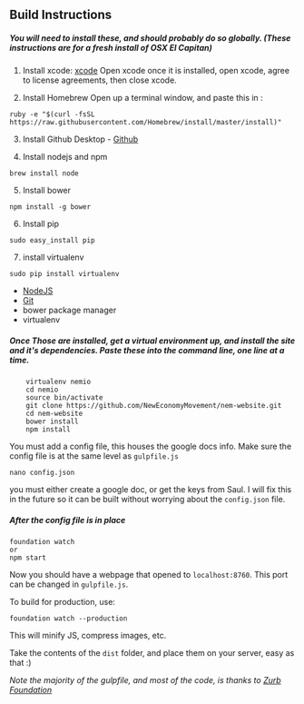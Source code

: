 
## Build Instructions

##### You will need to install these, and should probably do so globally. (These instructions are for a fresh install of OSX El Capitan)
1. Install xcode:
[xcode](https://itunes.apple.com/us/app/xcode/id497799835?mt=12)
Open xcode once it is installed, open xcode, agree to license agreements, then close xcode.

2. Install Homebrew
Open up a terminal window, and paste this in :
```
ruby -e "$(curl -fsSL https://raw.githubusercontent.com/Homebrew/install/master/install)"
```
3. Install Github Desktop - 
[Github](https://desktop.github.com)

4. Install nodejs and npm
```
brew install node
```
5. Install bower
``` 
npm install -g bower
```
6. Install pip
``` 
sudo easy_install pip
```
7. install virtualenv
``` 
sudo pip install virtualenv
```
* [NodeJS](https://nodejs.org/en/)
* [Git](https://git-scm.com/)
* bower package manager
* virtualenv

##### Once Those are installed, get a virtual environment up, and install the site and it's dependencies. Paste these into the command line, one line at a time.

```
    virtualenv nemio
    cd nemio
    source bin/activate
    git clone https://github.com/NewEconomyMovement/nem-website.git
    cd nem-website
    bower install
    npm install
```
You must add a config file, this houses the google docs info.
Make sure the config file is at the same level as `gulpfile.js`
```
nano config.json
```
you must either create a google doc, or get the keys from Saul.
I will fix this in the future so it can be built without worrying about the `config.json` file.

##### After the config file is in place

```
foundation watch 
or
npm start
```
Now you should have a webpage that opened to `localhost:8760`.
This port can be changed in `gulpfile.js`.

To build for production, use:
```
foundation watch --production
```
This will minify JS, compress images, etc.

Take the contents of the `dist` folder, and place them on your server, easy as that :)


*Note the majority of the gulpfile, and most of the code, is thanks to [Zurb Foundation](https://github.com/zurb/foundation-zurb-template)*
